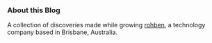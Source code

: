 ### About this Blog

A collection of discoveries made while growing [rohben][], a technology company
based in Brisbane, Australia.

[rohben]: http://rohben.com
[Ben Davies]: http://rohben.com/ben
[Rohan Davies]: http://rohben.com/rohan
[node.js]: http://nodejs.org/
